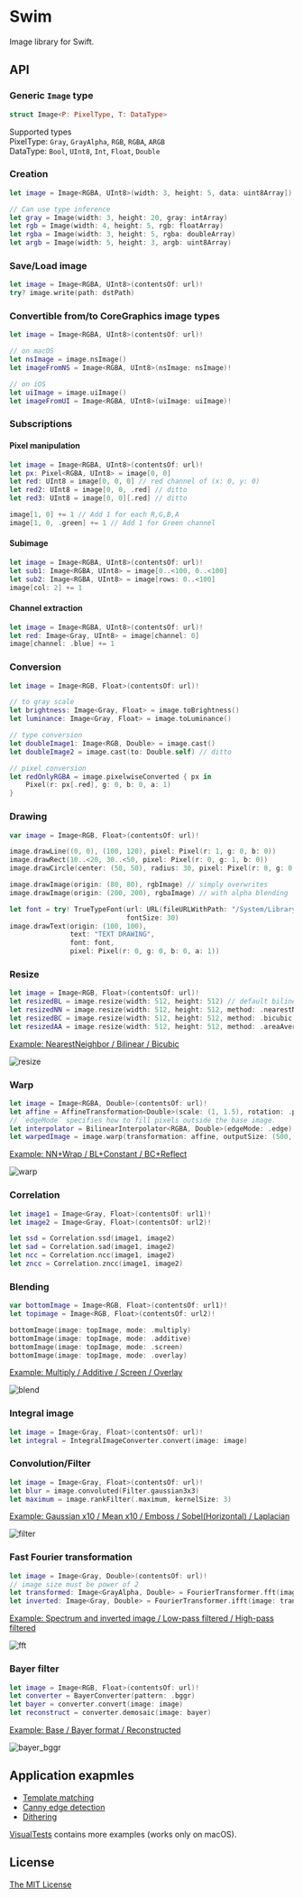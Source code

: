 # Swim
Image library for Swift.

## API

### Generic `Image` type
```swift
struct Image<P: PixelType, T: DataType>
```

Supported types  
PixelType: `Gray`, `GrayAlpha`, `RGB`, `RGBA`, `ARGB`  
DataType: `Bool`, `UInt8`, `Int`, `Float`, `Double`  

### Creation
```swift
let image = Image<RGBA, UInt8>(width: 3, height: 5, data: uint8Array])

// Can use type inference
let gray = Image(width: 3, height: 20, gray: intArray)
let rgb = Image(width: 4, height: 5, rgb: floatArray)
let rgba = Image(width: 3, height: 5, rgba: doubleArray)
let argb = Image(width: 5, height: 3, argb: uint8Array)
```

### Save/Load image
```swift
let image = Image<RGBA, UInt8>(contentsOf: url)!
try? image.write(path: dstPath)
```

### Convertible from/to CoreGraphics image types
```swift
let image = Image<RGBA, UInt8>(contentsOf: url)!

// on macOS
let nsImage = image.nsImage()
let imageFromNS = Image<RGBA, UInt8>(nsImage: nsImage)!

// on iOS
let uiImage = image.uiImage()
let imageFromUI = Image<RGBA, UInt8>(uiImage: uiImage)!
```

### Subscriptions
#### Pixel manipulation
```swift
let image = Image<RGBA, UInt8>(contentsOf: url)!
let px: Pixel<RGBA, UInt8> = image[0, 0]
let red: UInt8 = image[0, 0, 0] // red channel of (x: 0, y: 0)
let red2: UInt8 = image[0, 0, .red] // ditto
let red3: UInt8 = image[0, 0][.red] // ditto

image[1, 0] += 1 // Add 1 for each R,G,B,A
image[1, 0, .green] += 1 // Add 1 for Green channel
```

#### Subimage
```swift
let image = Image<RGBA, UInt8>(contentsOf: url)!
let sub1: Image<RGBA, UInt8> = image[0..<100, 0..<100]
let sub2: Image<RGBA, UInt8> = image[rows: 0..<100]
image[col: 2] += 1
```

#### Channel extraction
```swift
let image = Image<RGBA, UInt8>(contentsOf: url)!
let red: Image<Gray, UInt8> = image[channel: 0]
image[channel: .blue] += 1
```

### Conversion

```swift
let image = Image<RGB, Float>(contentsOf: url)!

// to gray scale
let brightness: Image<Gray, Float> = image.toBrightness()
let luminance: Image<Gray, Float> = image.toLuminance()

// type conversion
let doubleImage1: Image<RGB, Double> = image.cast()
let doubleImage2 = image.cast(to: Double.self) // ditto

// pixel conversion
let redOnlyRGBA = image.pixelwiseConverted { px in 
    Pixel(r: px[.red], g: 0, b: 0, a: 1)
}
```

### Drawing

```swift
var image = Image<RGB, Float>(contentsOf: url)!

image.drawLine((0, 0), (100, 120), pixel: Pixel(r: 1, g: 0, b: 0))
image.drawRect(10..<20, 30..<50, pixel: Pixel(r: 0, g: 1, b: 0))
image.drawCircle(center: (50, 50), radius: 30, pixel: Pixel(r: 0, g: 0, b: 1))

image.drawImage(origin: (80, 80), rgbImage) // simply overwrites
image.drawImage(origin: (200, 200), rgbaImage) // with alpha blending

let font = try! TrueTypeFont(url: URL(fileURLWithPath: "/System/Library/Fonts/Helvetica.ttc"), 
                             fontSize: 30)
image.drawText(origin: (100, 100),
               text: "TEXT DRAWING", 
               font: font, 
               pixel: Pixel(r: 0, g: 0, b: 0, a: 1))
```

### Resize
```swift 
let image = Image<RGB, Float>(contentsOf: url)!
let resizedBL = image.resize(width: 512, height: 512) // default bilinear
let resizedNN = image.resize(width: 512, height: 512, method: .nearestNeighbor)
let resizedBC = image.resize(width: 512, height: 512, method: .bicubic)
let resizedAA = image.resize(width: 512, height: 512, method: .areaAverage)
```

[Example: NearestNeighbor / Bilinear / Bicubic](https://github.com/t-ae/swim/blob/7a055c45e4a1db9755f04a785599e18fde1f86bd/Tests/VisualTests/ResizeVisualTests.swift#L29-L44)

![resize](https://user-images.githubusercontent.com/12446914/56634980-dbccaa80-669e-11e9-90f7-5046d85e9f29.png)

### Warp
```swift
let image = Image<RGBA, Double>(contentsOf: url)!
let affine = AffineTransformation<Double>(scale: (1, 1.5), rotation: .pi/6. translation: (100, 120))
// `edgeMode` specifies how to fill pixels outside the base image.
let interpolator = BilinearInterpolator<RGBA, Double>(edgeMode: .edge)
let warpedImage = image.warp(transformation: affine, outputSize: (500, 500), interpolator: interpolator)
```

[Example: NN+Wrap / BL+Constant / BC+Reflect](https://github.com/t-ae/swim/blob/7a055c45e4a1db9755f04a785599e18fde1f86bd/Tests/VisualTests/WarpVisualTests.swift#L140-L172)

![warp](https://user-images.githubusercontent.com/12446914/56634776-2a2d7980-669e-11e9-8ff2-179dbdb3dff4.png)

### Correlation
```swift
let image1 = Image<Gray, Float>(contentsOf: url1)!
let image2 = Image<Gray, Float>(contentsOf: url2)!

let ssd = Correlation.ssd(image1, image2)
let sad = Correlation.sad(image1, image2)
let ncc = Correlation.ncc(image1, image2)
let zncc = Correlation.zncc(image1, image2)
```

### Blending
```swift
var bottomImage = Image<RGB, Float>(contentsOf: url1)!
let topimage = Image<RGB, Float>(contentsOf: url2)!

bottomImage(image: topImage, mode: .multiply)
bottomImage(image: topImage, mode: .additive)
bottomImage(image: topImage, mode: .screen)
bottomImage(image: topImage, mode: .overlay)
```

[Example: Multiply / Additive / Screen / Overlay](https://github.com/t-ae/swim/blob/08e0d74381ad8be7086ce084c894f7f086b92d33/Tests/VisualTests/BlendVisualTests.swift#L10-L25)

![blend](https://user-images.githubusercontent.com/12446914/58079157-54198380-7beb-11e9-93dd-ac5dac2b12d3.png)

### Integral image
```swift 
let image = Image<Gray, Float>(contentsOf: url)!
let integral = IntegralImageConverter.convert(image: image)
```

### Convolution/Filter

```swift 
let image = Image<Gray, Float>(contentsOf: url)!
let blur = image.convoluted(Filter.gaussian3x3)
let maximum = image.rankFilter(.maximum, kernelSize: 3)
```

[Example: Gaussian x10 / Mean x10 / Emboss / Sobel(Horizontal) / Laplacian](https://github.com/t-ae/swim/blob/af1fa115cffe7c20513cb37e91e1549790fb2a5c/Tests/VisualTests/FilterVisualTests.swift#L68-L98)

![filter](https://user-images.githubusercontent.com/12446914/56787940-00f52080-6839-11e9-8171-22d8dab37910.png)

### Fast Fourier transformation

```swift
let image = Image<Gray, Double>(contentsOf: url)!
// image size must be power of 2
let transformed: Image<GrayAlpha, Double> = FourierTransformer.fft(image: image)
let inverted: Image<Gray, Double> = FourierTransformer.ifft(image: transformed)
```

[Example: Spectrum and inverted image / Low-pass filtered / High-pass filtered](https://github.com/t-ae/swim/blob/2f23f39702d77545b04b5fb995851adf31fcce12/Tests/VisualTests/FourierTransformerVisualTests.swift#L5-L74)

![fft](https://user-images.githubusercontent.com/12446914/57998357-109c1800-7b0c-11e9-818b-600f75485794.png)


### Bayer filter
```swift 
let image = Image<RGB, Float>(contentsOf: url)!
let converter = BayerConverter(pattern: .bggr)
let bayer = converter.convert(image: image)
let reconstruct = converter.demosaic(image: bayer)
```

[Example: Base / Bayer format / Reconstructed](https://github.com/t-ae/swim/blob/7a055c45e4a1db9755f04a785599e18fde1f86bd/Tests/VisualTests/BayerVisualTests.swift#L12-L27)

![bayer_bggr](https://user-images.githubusercontent.com/12446914/56634959-cce5f800-669e-11e9-89a2-ce49121a44bc.png)

## Application exapmles

- [Template matching](https://github.com/t-ae/swim/blob/4128d352443da43027f95ce784d03b5c6e4e33f1/Tests/VisualTests/ApplicationVisualTests.swift#L342-L416)
- [Canny edge detection](https://github.com/t-ae/swim/blob/4128d352443da43027f95ce784d03b5c6e4e33f1/Tests/VisualTests/ApplicationVisualTests.swift#L227-L340)
- [Dithering](https://github.com/t-ae/swim/blob/4128d352443da43027f95ce784d03b5c6e4e33f1/Tests/VisualTests/ApplicationVisualTests.swift#L418-L458)

[VisualTests](https://github.com/t-ae/swim/blob/master/Tests/VisualTests) contains more examples (works only on macOS).

## License

[The MIT License](https://github.com/t-ae/swim/blob/master/LICENSE)
